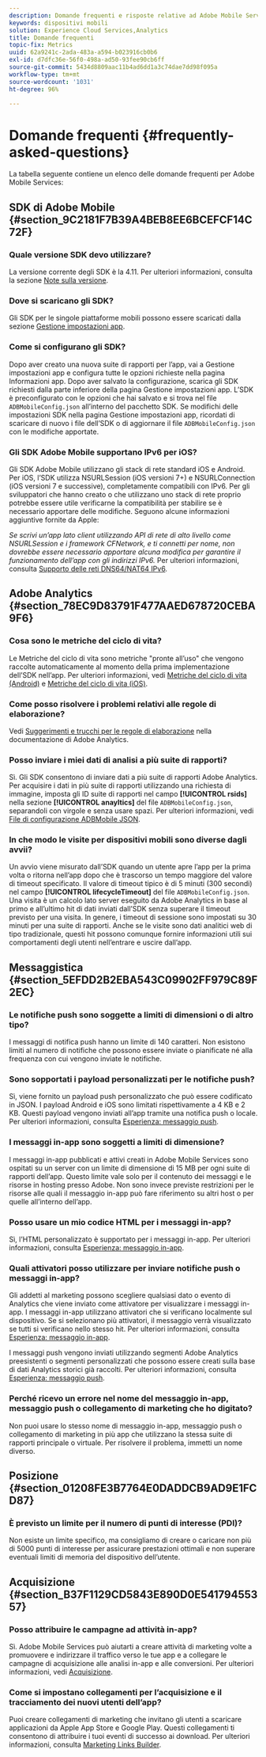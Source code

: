 ```yaml
---
description: Domande frequenti e risposte relative ad Adobe Mobile Services e descrizione generale delle funzioni.
keywords: dispositivi mobili
solution: Experience Cloud Services,Analytics
title: Domande frequenti
topic-fix: Metrics
uuid: 62a9241c-2ada-483a-a594-b023916cb0b6
exl-id: d7dfc36e-56f0-498a-ad50-93fee90cb6ff
source-git-commit: 5434d8809aac11b4ad6dd1a3c74dae7dd98f095a
workflow-type: tm+mt
source-wordcount: '1031'
ht-degree: 96%

---
```


# Domande frequenti {#frequently-asked-questions}

La tabella seguente contiene un elenco delle domande frequenti per Adobe Mobile Services:

## SDK di Adobe Mobile {#section_9C2181F7B39A4BEB8EE6BCEFCF14C72F}

### Quale versione SDK devo utilizzare?

La versione corrente degli SDK è la 4.11. Per ulteriori informazioni, consulta la sezione [Note sulla versione](https://experienceleague.adobe.com/docs/release-notes/experience-cloud/current.html?lang=it).

### Dove si scaricano gli SDK?

Gli SDK per le singole piattaforme mobili possono essere scaricati dalla sezione [Gestione impostazioni app](/help/using/c-manage-app-settings/c-manage-app-settings.md).

### Come si configurano gli SDK?

Dopo aver creato una nuova suite di rapporti per l’app, vai a Gestione impostazioni app e configura tutte le opzioni richieste nella pagina Informazioni app. Dopo aver salvato la configurazione, scarica gli SDK richiesti dalla parte inferiore della pagina Gestione impostazioni app. L’SDK è preconfigurato con le opzioni che hai salvato e si trova nel file `ADBMobileConfig.json` all’interno del pacchetto SDK. Se modifichi delle impostazioni SDK nella pagina Gestione impostazioni app, ricordati di scaricare di nuovo i file dell’SDK o di aggiornare il file `ADBMobileConfig.json` con le modifiche apportate.

### Gli SDK Adobe Mobile supportano IPv6 per iOS?

Gli SDK Adobe Mobile utilizzano gli stack di rete standard iOS e Android. Per iOS, l’SDK utilizza NSURLSession (iOS versioni 7+) e NSURLConnection (iOS versioni 7 e successive), completamente compatibili con IPv6. Per gli sviluppatori che hanno creato o che utilizzano uno stack di rete proprio potrebbe essere utile verificarne la compatibilità per stabilire se è necessario apportare delle modifiche. Seguono alcune informazioni aggiuntive fornite da Apple:

*Se scrivi un’app lato client utilizzando API di rete di alto livello come NSURLSession e i framework CFNetwork, e ti connetti per nome, non dovrebbe essere necessario apportare alcuna modifica per garantire il funzionamento dell’app con gli indirizzi IPv6.* Per ulteriori informazioni, consulta [Supporto delle reti DNS64/NAT64 IPv6](https://developer.apple.com/library/content/documentation/NetworkingInternetWeb/Conceptual/NetworkingOverview/UnderstandingandPreparingfortheIPv6Transition/UnderstandingandPreparingfortheIPv6Transition.html#__/apple_ref/doc/uid/TP40010220-CH213-SW1).

## Adobe Analytics {#section_78EC9D83791F477AAED678720CEBA9F6}

### Cosa sono le metriche del ciclo di vita?

Le Metriche del ciclo di vita sono metriche &quot;pronte all’uso&quot; che vengono raccolte automaticamente al momento della prima implementazione dell’SDK nell’app. Per ulteriori informazioni, vedi [Metriche del ciclo di vita (Android)](/help/android/metrics.md) e [Metriche del ciclo di vita (iOS)](/help/ios/metrics.md).

### Come posso risolvere i problemi relativi alle regole di elaborazione?

Vedi [Suggerimenti e trucchi per le regole di elaborazione](https://experienceleague.adobe.com/docs/analytics/admin/admin-tools/processing-rules/processing-rules-tips.html) nella documentazione di Adobe Analytics.

### Posso inviare i miei dati di analisi a più suite di rapporti?

Sì. Gli SDK consentono di inviare dati a più suite di rapporti Adobe Analytics. Per acquisire i dati in più suite di rapporti utilizzando una richiesta di immagine, imposta gli ID suite di rapporti nel campo **[!UICONTROL rsids]** nella sezione **[!UICONTROL anayltics]** del file `ADBMobileConfig.json`, separandoli con virgole e senza usare spazi. Per ulteriori informazioni, vedi [File di configurazione ADBMobile JSON](/help/ios/configuration/json-config/json-config.md).

### In che modo le visite per dispositivi mobili sono diverse dagli avvii?

Un avvio viene misurato dall’SDK quando un utente apre l’app per la prima volta o ritorna nell’app dopo che è trascorso un tempo maggiore del valore di timeout specificato. Il valore di timeout tipico è di 5 minuti (300 secondi) nel campo **[!UICONTROL lifecycleTimeout]** del file `ADBMobileConfig.json`. Una visita è un calcolo lato server eseguito da Adobe Analytics in base al primo e all’ultimo hit di dati inviati dall’SDK senza superare il timeout previsto per una visita. In genere, i timeout di sessione sono impostati su 30 minuti per una suite di rapporti. Anche se le visite sono dati analitici web di tipo tradizionale, questi hit possono comunque fornire informazioni utili sui comportamenti degli utenti nell’entrare e uscire dall’app.

## Messaggistica {#section_5EFDD2B2EBA543C09902FF979C89F2EC}

### Le notifiche push sono soggette a limiti di dimensioni o di altro tipo?

I messaggi di notifica push hanno un limite di 140 caratteri. Non esistono limiti al numero di notifiche che possono essere inviate o pianificate né alla frequenza con cui vengono inviate le notifiche.

### Sono sopportati i payload personalizzati per le notifiche push?

Sì, viene fornito un payload push personalizzato che può essere codificato in JSON. I payload Android e iOS sono limitati rispettivamente a 4 KB e 2 KB. Questi payload vengono inviati all’app tramite una notifica push o locale. Per ulteriori informazioni, consulta [Esperienza: messaggio push](/help/using/in-app-messaging/t-create-push-message/c-experience-push-message.md).

### I messaggi in-app sono soggetti a limiti di dimensione?

I messaggi in-app pubblicati e attivi creati in Adobe Mobile Services sono ospitati su un server con un limite di dimensione di 15 MB per ogni suite di rapporti dell’app. Questo limite vale solo per il contenuto dei messaggi e le risorse in hosting presso Adobe. Non sono invece previste restrizioni per le risorse alle quali il messaggio in-app può fare riferimento su altri host o per quelle all’interno dell’app.

### Posso usare un mio codice HTML per i messaggi in-app?

Sì, l’HTML personalizzato è supportato per i messaggi in-app. Per ulteriori informazioni, consulta [Esperienza: messaggio in-app](/help/using/in-app-messaging/t-in-app-message/c-experience-in-app-message.md).

### Quali attivatori posso utilizzare per inviare notifiche push o messaggi in-app?

Gli addetti al marketing possono scegliere qualsiasi dato o evento di Analytics che viene inviato come attivatore per visualizzare i messaggi in-app. I messaggi in-app utilizzano attivatori che si verificano localmente sul dispositivo. Se si selezionano più attivatori, il messaggio verrà visualizzato se tutti si verificano nello stesso hit. Per ulteriori informazioni, consulta [Esperienza: messaggio in-app](/help/using/in-app-messaging/t-in-app-message/c-experience-in-app-message.md).

I messaggi push vengono inviati utilizzando segmenti Adobe Analytics preesistenti o segmenti personalizzati che possono essere creati sulla base di dati Analytics storici già raccolti. Per ulteriori informazioni, consulta [Esperienza: messaggio push](/help/using/in-app-messaging/t-create-push-message/c-experience-push-message.md).

### Perché ricevo un errore nel nome del messaggio in-app, messaggio push o collegamento di marketing che ho digitato?

Non puoi usare lo stesso nome di messaggio in-app, messaggio push o collegamento di marketing in più app che utilizzano la stessa suite di rapporti principale o virtuale. Per risolvere il problema, immetti un nome diverso.

## Posizione {#section_01208FE3B7764E0DADDCB9AD9E1FCD87}

### È previsto un limite per il numero di punti di interesse (PDI)?

Non esiste un limite specifico, ma consigliamo di creare o caricare non più di 5000 punti di interesse per assicurare prestazioni ottimali e non superare eventuali limiti di memoria del dispositivo dell’utente.

## Acquisizione {#section_B37F1129CD5843E890D0E54179455357}

### Posso attribuire le campagne ad attività in-app?

Sì.  Adobe Mobile Services può aiutarti a creare attività di marketing volte a promuovere e indirizzare il traffico verso le tue app e a collegare le campagne di acquisizione alle analisi in-app e alle conversioni. Per ulteriori informazioni, vedi [Acquisizione](/help/using/acquisition-main/acquisition-main.md).

### Come si impostano collegamenti per l’acquisizione e il tracciamento dei nuovi utenti dell’app?

Puoi creare collegamenti di marketing che invitano gli utenti a scaricare applicazioni da Apple App Store e Google Play. Questi collegamenti ti consentono di attribuire i tuoi eventi di successo ai download. Per ulteriori informazioni, consulta [Marketing Links Builder](/help/using/acquisition-main/c-marketing-links-builder/c-marketing-links-builder.md).
